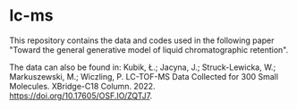 # lc-ms

This repository contains the data and codes used in the following paper "Toward the general generative model of liquid chromatographic retention".

The data can also be found in: Kubik, Ł.; Jacyna, J.; Struck-Lewicka, W.; Markuszewski, M.; Wiczling, P. LC-TOF-MS Data Collected for 300 Small Molecules. XBridge-C18 Column. 2022. https://doi.org/10.17605/OSF.IO/ZQTJ7.

